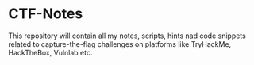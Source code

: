 # CTF-Notes
This repository will contain all my notes, scripts, hints nad code snippets related to capture-the-flag challenges on platforms like TryHackMe, HackTheBox, Vulnlab etc.
